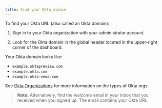 ```yaml
---
title: Find your Okta domain
---
```


To find your Okta URL (also called an Okta domain):

1. Sign in to your Okta organization with your administrator account.

2. Look for the Okta domain in the global header located in the upper-right corner of the dashboard.

Your Okta domain looks like:

* `example.oktapreview.com`
* `example.okta.com`
* `example.okta-emea.com`

See [Okta Organizations](/docs/concepts/okta-organizations/) for more information on the types of Okta orgs.

> **Note:** Alternatively, find the welcome email in your inbox that you received when you signed up. The email contains your Okta URL.
